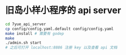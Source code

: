 # 旧岛小样小程序的 api server
```bash
cd 7yue_api_server
cp config/config.yaml.default config/config.yaml
make install # 需要有 godep
make
./admin.sh start
# 之后可打开 localhost:8886 注册 key 以及查看 api 文档
```